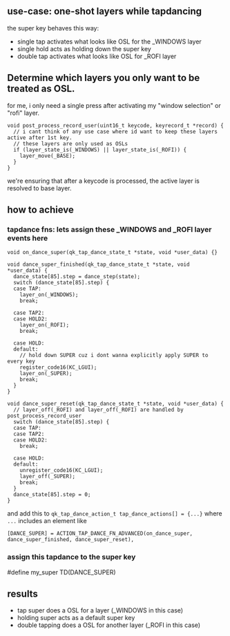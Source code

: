 ## use-case: one-shot layers while tapdancing 
the super key behaves this way:
- single tap activates what looks like OSL for the _WINDOWS layer
- single hold acts as holding down the super key
- double tap activates what looks like OSL for _ROFI layer

## Determine which layers you only want to be treated as OSL.  
for me, i only need a single press after activating my "window selection" or "rofi" layer.
```
void post_process_record_user(uint16_t keycode, keyrecord_t *record) {
  // i cant think of any use case where id want to keep these layers active after 1st key.
  // these layers are only used as OSLs
  if (layer_state_is(_WINDOWS) || layer_state_is(_ROFI)) {
    layer_move(_BASE);
  }
}
```
we're ensuring that after a keycode is processed, the active layer is resolved to base layer.

## how to achieve
### tapdance fns: lets assign these _WINDOWS and _ROFI layer events here
```
void on_dance_super(qk_tap_dance_state_t *state, void *user_data) {}

void dance_super_finished(qk_tap_dance_state_t *state, void *user_data) {
  dance_state[85].step = dance_step(state);
  switch (dance_state[85].step) {
  case TAP:
    layer_on(_WINDOWS);
    break;

  case TAP2:
  case HOLD2:
    layer_on(_ROFI);
    break;

  case HOLD:
  default:
    // hold down SUPER cuz i dont wanna explicitly apply SUPER to every key
    register_code16(KC_LGUI);
    layer_on(_SUPER);
    break;
  }
}

void dance_super_reset(qk_tap_dance_state_t *state, void *user_data) {
  // layer_off(_ROFI) and layer_off(_ROFI) are handled by post_process_record_user
  switch (dance_state[85].step) {
  case TAP:
  case TAP2:
  case HOLD2:
    break;

  case HOLD:
  default:
    unregister_code16(KC_LGUI);
    layer_off(_SUPER);
    break;
  }
  dance_state[85].step = 0;
}
```
and add this to `qk_tap_dance_action_t tap_dance_actions[] = {...}` where `...` includes an element like
```
[DANCE_SUPER] = ACTION_TAP_DANCE_FN_ADVANCED(on_dance_super, dance_super_finished, dance_super_reset),

```

### assign this tapdance to the super key 
#define my_super TD(DANCE_SUPER)


## results
- tap super does a OSL for a layer (_WINDOWS in this case) 
- holding super acts as a default super key
- double tapping does a OSL for another layer (_ROFI in this case)
